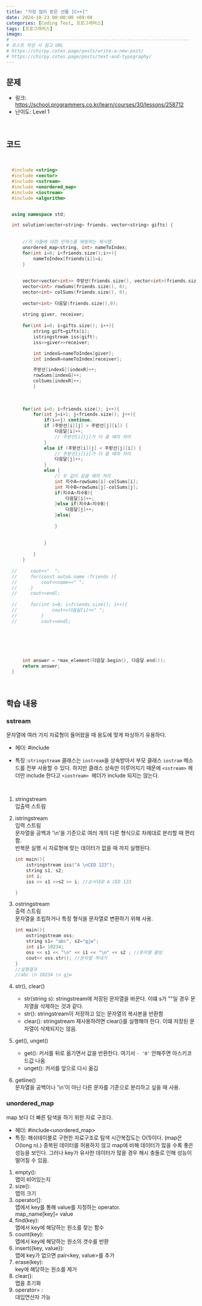 ```yaml
---
title: "가장 많이 받은 선물 [C++]"
date: 2024-10-23 00:00:00 +09:00
categories: [Coding Test, 프로그래머스]
tags: [프로그래머스]
image: 
# ------------------------------------------------------------------
# 포스트 작성 시 참고 URL
# https://chirpy.cotes.page/posts/write-a-new-post/
# https://chirpy.cotes.page/posts/text-and-typography/
---
```




## 문제

- 링크: https://school.programmers.co.kr/learn/courses/30/lessons/258712
- 난이도: Level 1

<br>


## 코드
<br>



  ```c++
    #include <string>
    #include <vector>
    #include <sstream>
    #include <unordered_map>
    #include <iostream>
    #include <algorithm>


    using namespace std;

    int solution(vector<string> friends, vector<string> gifts) {
        
        
        //각 이름에 대한 인덱스를 매핑하는 해시맵
        unordered_map<string, int> nameToIndex;
        for(int i=0; i<friends.size();i++){
            nameToIndex[friends[i]]=i;
        }
        
        
        vector<vector<int>> 주받선(friends.size(), vector<int>(friends.size(),0));
        vector<int> rowSums(friends.size(), 0);
        vector<int> colSums(friends.size(), 0);
        
        vector<int> 다음달(friends.size(),0);
        
        string giver, receiver;
        
        for(int i=0; i<gifts.size(); i++){
            string gift=gifts[i];
            istringstream iss(gift);
            iss>>giver>>receiver;

            int indexG=nameToIndex[giver];
            int indexR=nameToIndex[receiver];

            주받선[indexG][indexR]++;
            rowSums[indexG]++;
            colSums[indexR]++;
            }
        
        
        
        for(int i=0; i<friends.size(); i++){
            for(int j=i+1; j<friends.size(); j++){
                if(i==j) continue;
                if (주받선[i][j] > 주받선[j][i]) {
                    다음달[i]++;
                    // 주받선[i][j]가 더 클 때의 처리
                } 
                else if (주받선[i][j] < 주받선[j][i]) {
                    // 주받선[j][i]가 더 클 때의 처리
                    다음달[j]++;
                } 
                else {
                    // 두 값이 같을 때의 처리
                    int 지수A=rowSums[i]-colSums[i];
                    int 지수B=rowSums[j]-colSums[j];
                    if(지수A>지수B){
                        다음달[i]++;
                    }else if(지수A<지수B){
                        다음달[j]++;
                    }else{
                        
                    }
                    
                    
                }
                    
            }
        }
        
    //     cout<<"  ";
    //     for(const auto& name :friends ){
    //         cout<<name<<" ";
    //     }
    //     cout<<endl;
        
    //     for(int i=0; i<friends.size(); i++){
    //             cout<<다음달[i]<<" ";
    //         }
    //         cout<<endl;
        
        
    
        
        
        
        int answer = *max_element(다음달.begin(), 다음달.end());
        return answer;
    }
  ```


<br>

## 학습 내용

### sstream

문자열에 여러 가지 자료형이 들어왔을 때 용도에 맞게 파싱하기 유용하다.

- 헤더: #include<sstream>

- 특징 :```stringstream``` 클래스는 ```iostream```을 상속받아서 부모 클래스 ```iostram``` 메소드를 전부 사용할 수 있다. 
하지만 클래스 상속만 이루어지기 때문에 ```<sstream>``` 헤더만 include 한다고 ```<iostream> ```헤더가 include 되지는 않는다.
<br>

1.  stringstream <br>
    입출력 스트림

2.  istringstream <br>
    입력 스트림 <br> 
    문자열을 공백과 '\n'을 기준으로 여러 개의 다른 형식으로 차례대로 분리할 때 편리함. <br>
    반복문 실행 시 자료형에 맞는 데이터가 없을 때 까지 실행된다.
    ```c++
    int main(){
        istringstream iss("A \nCED 123");
        string s1, s2;
        int i;
        iss >> s1 >>s2 >> i; //순서대로 A CED 123

    }
    ```

3.  ostringstream <br>
    출력 스트림 <br>
    문자열을 조립하거나 특정 형식을 문자열로 변환하기 위해 사용.

    ```c++
    int main(){
        ostringstream oss;
        string s1= "abc", s2="gjw";
        int i1= 10234;
        oss << s1 << "\n" << i1 << "\n" << s2 ; //문자열 붙임
        cout<< oss.str(); //문자열 꺼내기
    }
    //실행결과
    //abc \n 10234 \n gjw
    ```

4. str(), clear() <br>
    - str(string s): stringstream에 저장된 문자열을 바꾼다. 이떄 s가 ""일 경우 문자열을 삭제하는 것과 같다.
    - str(): stringstream이 저장하고 있는 문자열의 복사본을 반환함
    - clear(): stringstream 재사용하려면 clear()를 실행해야 한다. 이떄 저장된 문자열이 삭제되지는 않음.

5. get(), unget() <br>
    - get(): 커서를 뒤로 옮기면서 값을 반환한다. 여기서 ```- '0'``` 안해주면 아스키코드값 나옴
    - unget(): 커서를 앞으로 다시 옮김

6. getline()<br>
    문자열을 공백이나 '\n'이 아닌 다른 문자를 기준으로 분리하고 싶을 때 사용.


### unordered_map
map 보다 더 빠른 탐색을 하기 위한 자료 구조다.
- 헤더: #include<unordered_map>
- 특징: 해쉬테이블로 구현한 자료구조로 탐색 시간복잡도는 O(1)이다. (map은 O(long n).) 중복된 데이터를 허용하지 않고 map에 비해 데이터가 많을 수록 좋은 성능을 보인다. 그러나 key가 유사한 데이터가 많을 경우 해시 충돌로 인해 성능이 떨어질 수 있음.

1. empty(): <br> 맵이 비어있는지
2. size(): <br> 맵의 크기
3. operator[]: <br> 맵에서 key를 통해 value를 지정하는 operator. <br> map_name[key]= value
4. find(key): <br> 맵에서 key에 해당하는 원소를 찾는 함수
5. count(key): <br>  맵에서 key에 해당하는 원소의 갯수를 반환
6. insert({key, value}): <br> 맵에 key가 없으면 pair<key, value>를 추가
7. erase(key): <br> key에 해당하는 원소를 제거
8. clear(): <br> 맵을 초기화
9. operator= :<br> 대입연산자 가능